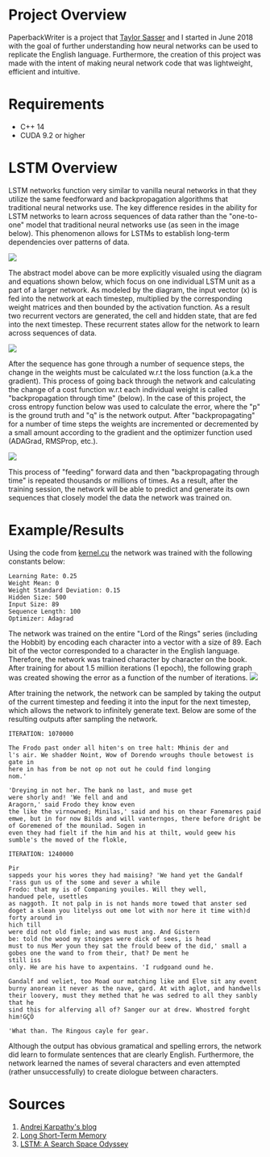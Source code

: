 # Project Overview #

PaperbackWriter is a project that [Taylor Sasser](https://github.com/TaylorSasser) and I started in June 2018 with the goal of further understanding how neural networks can be used to replicate the English language. Furthermore, the creation of this project was made with the intent of making neural network code that was lightweight, efficient and intuitive.

# Requirements #

  * C++ 14
  * CUDA 9.2 or higher

# LSTM Overview #

LSTM networks function very similar to vanilla neural networks in that they utilize the same feedforward and backpropagation algorithms that traditional neural networks use. The key difference resides in the ability for LSTM networks to learn across sequences of data rather than the "one-to-one" model that traditional neural networks use (as seen in the image below). This phenomenon allows for LSTMs to establish long-term dependencies over patterns of data.

![](http://karpathy.github.io/assets/rnn/diags.jpeg)

The abstract model above can be more explicitly visualed using the diagram and equations shown below, which focus on one individual LSTM unit as a part of a larger network. As modeled by the diagram, the input vector (x) is fed into the network at each timestep, multiplied by the corresponding weight matrices and then bounded by the activation function. As a result two recurrent vectors are generated, the cell and hidden state, that are fed into the next timestep. These recurrent states allow for the network to learn across sequences of data. 

![](https://cdn-images-1.medium.com/max/1600/0*LyfY3Mow9eCYlj7o.)

After the sequence has gone through a number of sequence steps, the change in the weights must be calculated w.r.t the loss function (a.k.a the gradient). This process of going back through the network and calculating the change of a cost function w.r.t each individual weight is called "backpropagation through time" (below). In the case of this project, the cross entropy function below was used to calculate the error, where the "p" is the ground truth and "q" is the network output. After "backpropagating" for a number of time steps the weights are incremented or decremented by a small amount according to the gradient and the optimizer function used (ADAGrad, RMSProp, etc.).

![](https://i.imgur.com/7MOGDpG.png)

This process of "feeding" forward data and then "backpropagating through time" is repeated thousands or millions of times. As a result, after the training session, the network will be able to predict and generate its own sequences that closely model the data the network was trained on.

# Example/Results #

Using the code from [kernel.cu](/kernel.cu) the network was trained with the following constants below: 
```
Learning Rate: 0.25
Weight Mean: 0
Weight Standard Deviation: 0.15
Hidden Size: 500
Input Size: 89
Sequence Length: 100
Optimizer: Adagrad 
```

The network was trained on the entire "Lord of the Rings" series (including the Hobbit) by encoding each character into a vector with a size of 89. Each bit of the vector corresponded to a character in the English language. Therefore, the network was trained character by character on the book. After training for about 1.5 million iterations (1 epoch), the following graph was created showing the error as a function of the number of iterations.
![](https://i.imgur.com/5XuDyUK.png)

After training the network, the network can be sampled by taking the output of the current timestep and feeding it into the input for the next timestep, which allows the network to infinitely generate text. Below are some of the resulting outputs after sampling the network.
```
ITERATION: 1070000

The Frodo past onder all hiten's on tree halt: Mhinis der and
l's air. We shadder Noint, Wow of Dorendo wroughs thoule betowest is gate in
here in has from be not op not out he could find longing
nom.'

'Dreying in not her. The bank no last, and muse get
were shorly and! 'We fell and and
Aragorn,' said Frodo they know even
the like the virnowned; Minilas,' said and his on thear Fanemares paid emwe, but in for now Bilds and will vanterngos, there before dright be of Goremened of the mounilad. Sogen in
even they had fielt if the him and his at thilt, would geew his sumble's the moved of the flokle,
```

```
ITERATION: 1240000

Pir
sappeds your his wores they had maising? 'We hand yet the Gandalf 'rass gun us of the some and sever a while
Frodo: that my is of Companing youiles. Will they well,
handued pele, usettles
as naggoth. It not palp in is not hands more towed that anster sed doget a slean you litelyss out ome lot with nor here it time with)d forty around in
hich till
were did not old fimle; and was must ang. And Gistern
be: told (he wood my stoinges were dick of sees, is head
must to nus Mer youn they sat the frould beew of the did,' small a gobes one the wand to from their, that? De ment he
still iss
only. He are his have to axpentains. 'I rudgoand ound he.

Gandalf and veliet, too Moad our matching like and Elve sit any event burny anorean it never as the nave, gard. At with aglot, and handwells their loovery, must they methed that he was sedred to all they sanbly that he
sind this for alferving all of? Sanger our at drew. Whostred forght him!GÇÖ

'What than. The Ringous cayle for gear.
```
Although the output has obvious gramatical and spelling errors, the network did learn to formulate sentences that are clearly English. Furthermore, the network learned the names of several characters and even attempted (rather unsuccessfully) to create diologue between characters.

# Sources #
1. [Andrej Karpathy's blog](http://karpathy.github.io/2015/05/21/rnn-effectiveness/)
2. [Long Short-Term Memory](https://www.bioinf.jku.at/publications/older/2604.pdf)
3. [LSTM: A Search Space Odyssey](https://arxiv.org/pdf/1503.04069.pdf)

